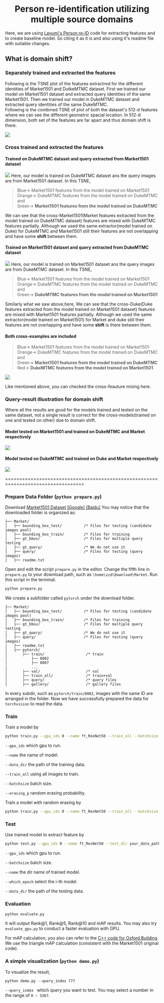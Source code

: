 <h1 align="center"> Person re-identification utilizing multiple source domains </h1>

Here, we are using [Layumi's Person re-ID](https://github.com/layumi/Person_reID_baseline_pytorch) code for extracting features and to create baseline model. So citing it as it is and also using it's readme file with suitable changes.

## What is domain shift?

### Separately trained and extracted the features
Following is the TSNE plot of the features extractred for the different identities of Market1501 and DutkeMTMC dataset.
First we trained our model on Market1501 dataset and extracted query identities of the same Market1501.
Then we trained our model in DukeMTMC dataset and extracted query identities of the same DukeMTMC.   
Following is the combined TSNE of plot of both the dataset's 512-d features where we can see the different geometric spacial location. In 512-d dimension, both set of the features are far apart and thus domain shift is there.

![](https://github.com/Dipeshtamboli/multisource_person_reid/blob/master/code/tsne/market_duke.png)

### Cross trained and extracted the features
#### Trained on DukeMTMC dataset and query extracted from Market1501 dataset
![](https://github.com/Dipeshtamboli/multisource_person_reid/blob/master/code/tsne/m_d_dm_tsne.png)
Here, our model is trained on DukeMTMC dataset ans the query images are from Market1501 dataset. In this TSNE, 

> Blue-> Market1501 features from the model trained on Market1501   
> Orange-> DukeMTMC features from the model trained on DukeMTMC and  
> Green-> **Market1501 features from the model trained on DukeMTMC**

We can see that the cross-Market1501(Market features extracted from the model trained on DukeMTMC dataset) features are mixed with DukeMTMC features partially. Although we used the same extractor(model trained on Duke) for DukeMTMC and Market1501 still their features are not overlapping and have some **shift** between them.

#### Trained on Market1501 dataset and query extracted from DukeMTMC dataset
![](https://github.com/Dipeshtamboli/multisource_person_reid/blob/master/code/tsne/m_d_md_tsne.png)
Here, our model is trained on Market1501 dataset ans the query images are from DukeMTMC dataset. In this TSNE, 

> Blue-> Market1501 features from the model trained on Market1501   
> Orange-> DukeMTMC features from the model trained on DukeMTMC and   
> Green-> **DukeMTMC features from the model trained on Market1501**   

Similarly what we saw above,here,
We can see that the cross-Duke(Duke features extracted from the model trained on Market1501 dataset) features are mixed with Market1501 features partially. Although we used the same extractor(model trained on Market1501) for Market and duke still their features are not overlapping and have some **shift** is there between them.

#### Both cross-examples are included
> Blue-> Market1501 features from the model trained on Market1501   
> Orange-> DukeMTMC features from the model trained on DukeMTMC and   
> Green-> **Market1501 features from the model trained on DukeMTMC**   
> Red-> **DukeMTMC features from the model trained on Market1501**   

![](https://github.com/Dipeshtamboli/multisource_person_reid/blob/master/code/tsne/all_m_d_dm_md.png)

Like mentioned above, you can checked the cross-feauture mixing here.

### Query-result illustration for domain shift
Where all the results are good for the models trained and tested on the same dataset, not a single result is correct for the cross-models(trained on one and tested on other) due to domain shift.
#### Model tested on Market1501 and trained on DukeMTMC and Market respectively
![](https://github.com/Dipeshtamboli/multisource_person_reid/blob/master/code/reid_results/mdm.png)
#### Model tested on DukeMTMC and trained on Duke and Market respectively
![](https://github.com/Dipeshtamboli/multisource_person_reid/blob/master/code/reid_results/dmd.png)

==================================================================================

### Prepare Data Folder (`python prepare.py`)
Download [Market1501 Dataset](http://www.liangzheng.com.cn/Project/project_reid.html) [[Google]](https://drive.google.com/file/d/0B8-rUzbwVRk0c054eEozWG9COHM/view) [[Baidu]](https://pan.baidu.com/s/1ntIi2Op)
You may notice that the downloaded folder is organized as:
```
├── Market/
│   ├── bounding_box_test/          /* Files for testing (candidate images pool)
│   ├── bounding_box_train/         /* Files for training 
│   ├── gt_bbox/                    /* Files for multiple query testing 
│   ├── gt_query/                   /* We do not use it 
│   ├── query/                      /* Files for testing (query images)
│   ├── readme.txt
```
Open and edit the script `prepare.py` in the editor. Change the fifth line in `prepare.py` to your download path, such as `\home\zzd\Download\Market`. Run this script in the terminal.
```bash
python prepare.py
```
We create a subfolder called `pytorch` under the download folder. 
```
├── Market/
│   ├── bounding_box_test/          /* Files for testing (candidate images pool)
│   ├── bounding_box_train/         /* Files for training 
│   ├── gt_bbox/                    /* Files for multiple query testing 
│   ├── gt_query/                   /* We do not use it
│   ├── query/                      /* Files for testing (query images)
│   ├── readme.txt
│   ├── pytorch/
│       ├── train/                   /* train 
│           ├── 0002
|           ├── 0007
|           ...
│       ├── val/                     /* val
│       ├── train_all/               /* train+val      
│       ├── query/                   /* query files  
│       ├── gallery/                 /* gallery files  
```

In every subdir, such as `pytorch/train/0002`, images with the same ID are arranged in the folder.
Now we have successfully prepared the data for `torchvision` to read the data. 

### Train
Train a model by
```bash
python train.py --gpu_ids 0 --name ft_ResNet50 --train_all --batchsize 32  --data_dir your_data_path
```
`--gpu_ids` which gpu to run.

`--name` the name of model.

`--data_dir` the path of the training data.

`--train_all` using all images to train. 

`--batchsize` batch size.

`--erasing_p` random erasing probability.

Train a model with random erasing by
```bash
python train.py --gpu_ids 0 --name ft_ResNet50 --train_all --batchsize 32  --data_dir your_data_path --erasing_p 0.5
```

### Test
Use trained model to extract feature by
```bash
python test.py --gpu_ids 0 --name ft_ResNet50 --test_dir your_data_path  --batchsize 32 --which_epoch 59
```
`--gpu_ids` which gpu to run.

`--batchsize` batch size.

`--name` the dir name of trained model.

`--which_epoch` select the i-th model.

`--data_dir` the path of the testing data.


### Evaluation
```bash
python evaluate.py
```
It will output Rank@1, Rank@5, Rank@10 and mAP results.
You may also try `evaluate_gpu.py` to conduct a faster evaluation with GPU.

For mAP calculation, you also can refer to the [C++ code for Oxford Building](http://www.robots.ox.ac.uk/~vgg/data/oxbuildings/compute_ap.cpp). We use the triangle mAP calculation (consistent with the Market1501 original code).

### A simple visualization (`python demo.py`)
To visualize the result, 
```
python demo.py --query_index 777
```
`--query_index ` which query you want to test. You may select a number in the range of `0 ~ 3367`.

